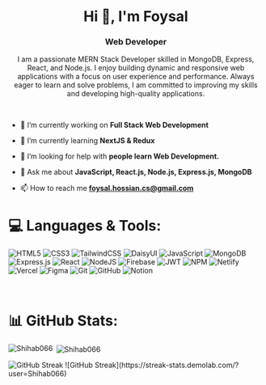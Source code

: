 <h1 align="center">Hi 👋, I'm Foysal</h1>
<h3 align="center">Web Developer</h3>

<p align="center">I am a passionate MERN Stack Developer skilled in MongoDB, Express, React, and Node.js. I enjoy building dynamic and responsive web applications with a focus on user experience and performance. Always eager to learn and solve problems, I am committed to improving my skills and developing high-quality applications.</p>
<br> 


- 🔭 I’m currently working on **Full Stack Web Development**

- 🌱 I’m currently learning **NextJS & Redux**

- 🤝 I’m looking for help with **people learn Web Development.**

- 💬 Ask me about **JavaScript, React.js, Node.js, Express.js, MongoDB**

- 📫 How to reach me **[foysal.hossian.cs@gmail.com](mailto:foysal.hossian.cs@gmail.com)**


# 💻 Languages & Tools:
![HTML5](https://img.shields.io/badge/html5-%23E34F26.svg?style=for-the-badge&logo=html5&logoColor=white) ![CSS3](https://img.shields.io/badge/css3-%231572B6.svg?style=for-the-badge&logo=css3&logoColor=white) ![TailwindCSS](https://img.shields.io/badge/tailwindcss-%2338B2AC.svg?style=for-the-badge&logo=tailwind-css&logoColor=white) ![DaisyUI](https://img.shields.io/badge/daisyui-5A0EF8?style=for-the-badge&logo=daisyui&logoColor=white) ![JavaScript](https://img.shields.io/badge/javascript-%23323330.svg?style=for-the-badge&logo=javascript&logoColor=%23F7DF1E) ![MongoDB](https://img.shields.io/badge/MongoDB-%234ea94b.svg?style=for-the-badge&logo=mongodb&logoColor=white) ![Express.js](https://img.shields.io/badge/express.js-%23404d59.svg?style=for-the-badge&logo=express&logoColor=%2361DAFB) ![React](https://img.shields.io/badge/react-%2320232a.svg?style=for-the-badge&logo=react&logoColor=%2361DAFB) ![NodeJS](https://img.shields.io/badge/node.js-6DA55F?style=for-the-badge&logo=node.js&logoColor=white) ![Firebase](https://img.shields.io/badge/firebase-a08021?style=for-the-badge&logo=firebase&logoColor=ffcd34) ![JWT](https://img.shields.io/badge/jwt-%23000000.svg?style=for-the-badge&logo=jsonwebtokens&logoColor=white)
 ![NPM](https://img.shields.io/badge/NPM-%23CB3837.svg?style=for-the-badge&logo=npm&logoColor=white)  ![Netlify](https://img.shields.io/badge/netlify-%23000000.svg?style=for-the-badge&logo=netlify&logoColor=#00C7B7) ![Vercel](https://img.shields.io/badge/vercel-%23000000.svg?style=for-the-badge&logo=vercel&logoColor=white)   ![Figma](https://img.shields.io/badge/figma-%23F24E1E.svg?style=for-the-badge&logo=figma&logoColor=white)  ![Git](https://img.shields.io/badge/git-%23F05033.svg?style=for-the-badge&logo=git&logoColor=white) ![GitHub](https://img.shields.io/badge/github-%23121011.svg?style=for-the-badge&logo=github&logoColor=white) ![Notion](https://img.shields.io/badge/Notion-%23000000.svg?style=for-the-badge&logo=notion&logoColor=white) 

<br>  

# 📊 GitHub Stats:
<p><img align="left" src="https://github-readme-stats.vercel.app/api/top-langs?username=Shihab066&show_icons=true&locale=en&layout=compact" alt="Shihab066" /></p>

<p>&nbsp;<img align="center" src="https://github-readme-stats.vercel.app/api?username=Shihab066&show_icons=true&locale=en" alt="Shihab066" /></p>
<img alt="GitHub Streak" src="https://streak-stats.demolab.com/?user=Shihab066">
![GitHub Streak](https://streak-stats.demolab.com/?user=Shihab066)
